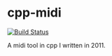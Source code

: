 cpp-midi
========

[![Build Status](https://travis-ci.org/lgarithm/cpp-midi.svg?branch=master)](https://travis-ci.org/lgarithm/cpp-midi)

A midi tool in cpp I written in 2011.

